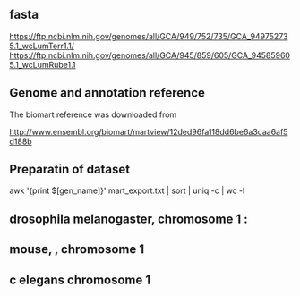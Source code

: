 
## fasta 
https://ftp.ncbi.nlm.nih.gov/genomes/all/GCA/949/752/735/GCA_949752735.1_wcLumTerr1.1/
https://ftp.ncbi.nlm.nih.gov/genomes/all/GCA/945/859/605/GCA_945859605.1_wcLumRube1.1


## Genome and annotation reference


The biomart  reference  was downloaded from 

http://www.ensembl.org/biomart/martview/12ded96fa118dd6be6a3caa6af5d188b


## Preparatin of dataset


awk '{print $[gen_name]}'  mart_export.txt   | sort | uniq -c | wc -l


## drosophila melanogaster, chromosome 1 : 

##  mouse, , chromosome 1  

## c elegans chromosome 1 
